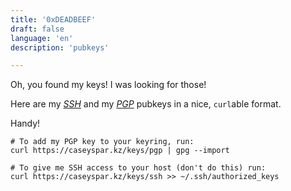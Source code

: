 ```yaml
---
title: '0xDEADBEEF'
draft: false
language: 'en'
description: 'pubkeys'

---
```

Oh, you found my keys! I was looking for those!

Here are my [_SSH_](./ssh) and my [_PGP_](./pgp) pubkeys in a nice, `curl`able format.

Handy!

```
# To add my PGP key to your keyring, run:
curl https://caseyspar.kz/keys/pgp | gpg --import

# To give me SSH access to your host (don't do this) run:
curl https://caseyspar.kz/keys/ssh >> ~/.ssh/authorized_keys
```
